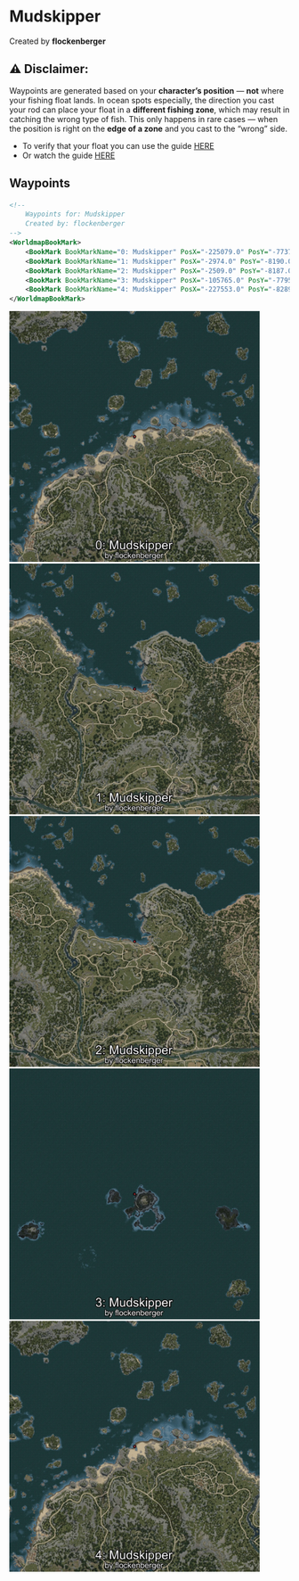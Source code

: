 # Mudskipper
Created by **flockenberger**

## ⚠️ Disclaimer:
Waypoints are generated based on your __**character’s position**__ — __not__ where your fishing float lands.
In ocean spots especially, the direction you cast your rod can place your float in a **different fishing zone**, which may result in catching the wrong type of fish.
This only happens in rare cases — when the position is right on the **edge of a zone** and you cast to the “wrong” side.

- To verify that your float you can use the guide [HERE](https://flockenberger.github.io/bdo-fish-position/)
- Or watch the guide [HERE](https://youtu.be/t-VXcRoNojk)

## Waypoints
```xml
<!--
    Waypoints for: Mudskipper
    Created by: flockenberger
-->
<WorldmapBookMark>
    <BookMark BookMarkName="0: Mudskipper" PosX="-225079.0" PosY="-7737.0" PosZ="164253.0" />
    <BookMark BookMarkName="1: Mudskipper" PosX="-2974.0" PosY="-8190.0" PosZ="87958.0" />
    <BookMark BookMarkName="2: Mudskipper" PosX="-2509.0" PosY="-8187.0" PosZ="87952.0" />
    <BookMark BookMarkName="3: Mudskipper" PosX="-105765.0" PosY="-7795.0" PosZ="633581.0" />
    <BookMark BookMarkName="4: Mudskipper" PosX="-227553.0" PosY="-8289.0" PosZ="167057.0" />
</WorldmapBookMark>
```

<img src="./Mudskipper_0_Preview.webp" width="450"/> <img src="./Mudskipper_1_Preview.webp" width="450"/> <img src="./Mudskipper_2_Preview.webp" width="450"/> <img src="./Mudskipper_3_Preview.webp" width="450"/> <img src="./Mudskipper_4_Preview.webp" width="450"/> 